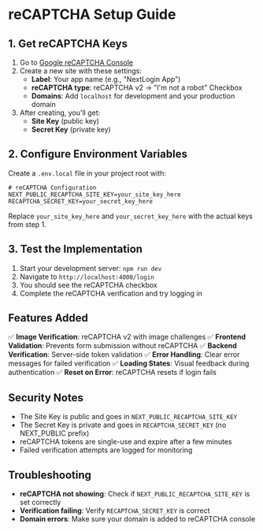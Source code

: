 # reCAPTCHA Setup Guide

## 1. Get reCAPTCHA Keys

1. Go to [Google reCAPTCHA Console](https://www.google.com/recaptcha/admin/create)
2. Create a new site with these settings:
   - **Label**: Your app name (e.g., "NextLogin App")
   - **reCAPTCHA type**: reCAPTCHA v2 → "I'm not a robot" Checkbox
   - **Domains**: Add `localhost` for development and your production domain
3. After creating, you'll get:
   - **Site Key** (public key)
   - **Secret Key** (private key)

## 2. Configure Environment Variables

Create a `.env.local` file in your project root with:

```
# reCAPTCHA Configuration
NEXT_PUBLIC_RECAPTCHA_SITE_KEY=your_site_key_here
RECAPTCHA_SECRET_KEY=your_secret_key_here
```

Replace `your_site_key_here` and `your_secret_key_here` with the actual keys from step 1.

## 3. Test the Implementation

1. Start your development server: `npm run dev`
2. Navigate to `http://localhost:4000/login`
3. You should see the reCAPTCHA checkbox
4. Complete the reCAPTCHA verification and try logging in

## Features Added

✅ **Image Verification**: reCAPTCHA v2 with image challenges
✅ **Frontend Validation**: Prevents form submission without reCAPTCHA
✅ **Backend Verification**: Server-side token validation
✅ **Error Handling**: Clear error messages for failed verification
✅ **Loading States**: Visual feedback during authentication
✅ **Reset on Error**: reCAPTCHA resets if login fails

## Security Notes

- The Site Key is public and goes in `NEXT_PUBLIC_RECAPTCHA_SITE_KEY`
- The Secret Key is private and goes in `RECAPTCHA_SECRET_KEY` (no NEXT_PUBLIC prefix)
- reCAPTCHA tokens are single-use and expire after a few minutes
- Failed verification attempts are logged for monitoring

## Troubleshooting

- **reCAPTCHA not showing**: Check if `NEXT_PUBLIC_RECAPTCHA_SITE_KEY` is set correctly
- **Verification failing**: Verify `RECAPTCHA_SECRET_KEY` is correct
- **Domain errors**: Make sure your domain is added to reCAPTCHA console 